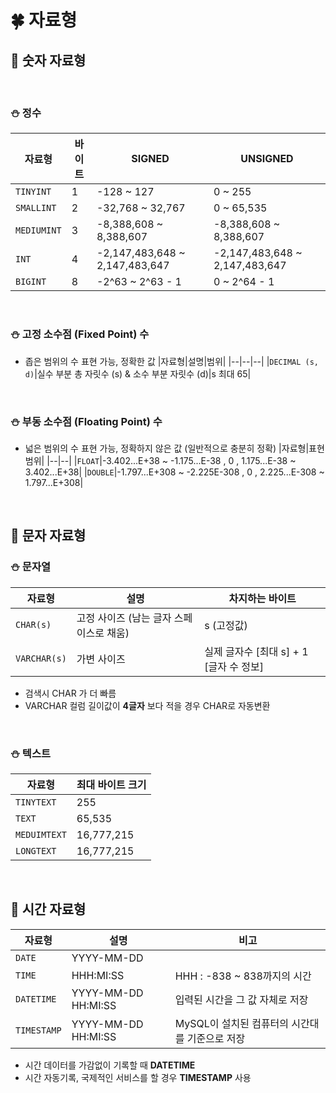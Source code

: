 # 🍀 자료형

## 🧸 숫자 자료형

<br>

### ⛄ 정수

| 자료형      | 바이트 | SIGNED                         | UNSIGNED                       |
| ----------- | ------ | ------------------------------ | ------------------------------ |
| `TINYINT`   | 1      | -128 ~ 127                     | 0 ~ 255                        |
| `SMALLINT`  | 2      | -32,768 ~ 32,767               | 0 ~ 65,535                     |
| `MEDIUMINT` | 3      | -8,388,608 ~ 8,388,607         | -8,388,608 ~ 8,388,607         |
| `INT`       | 4      | -2,147,483,648 ~ 2,147,483,647 | -2,147,483,648 ~ 2,147,483,647 |
| `BIGINT`    | 8      | -2^63 ~ 2^63 - 1               | 0 ~ 2^64 - 1                   |

<br>

### ⛄ 고정 소수점 (Fixed Point) 수

- 좁은 범위의 수 표현 가능, 정확한 값
  |자료형|설명|범위|
  |--|--|--|
  |`DECIMAL (s, d)`|실수 부분 총 자릿수 (s) & 소수 부분 자릿수 (d)|s 최대 65|

<br>

### ⛄ 부동 소수점 (Floating Point) 수

- 넓은 범위의 수 표현 가능, 정확하지 않은 값 (일반적으로 충분히 정확)
  |자료형|표현 범위|
  |--|--|
  |`FLOAT`|-3.402...E+38 ~ -1.175...E-38 , 0 , 1.175...E-38 ~ 3.402...E+38|
  |`DOUBLE`|-1.797...E+308 ~ -2.225E-308 , 0 , 2.225...E-308 ~ 1.797...E+308|

<br>

## 🧸 문자 자료형

### ⛄ 문자열

| 자료형       | 설명                                    | 차지하는 바이트                         |
| ------------ | --------------------------------------- | --------------------------------------- |
| `CHAR(s)`    | 고정 사이즈 (남는 글자 스페이스로 채움) | s (고정값)                              |
| `VARCHAR(s)` | 가변 사이즈                             | 실제 글자수 [최대 s] + 1 [글자 수 정보] |

- 검색시 CHAR 가 더 빠름
- VARCHAR 컬럼 길이값이 **4글자** 보다 적을 경우 CHAR로 자동변환

<br>

### ⛄ 텍스트

| 자료형       | 최대 바이트 크기 |
| ------------ | ---------------- |
| `TINYTEXT`   | 255              |
| `TEXT`       | 65,535           |
| `MEDUIMTEXT` | 16,777,215       |
| `LONGTEXT`   | 16,777,215       |

<br>

## 🧸 시간 자료형

| 자료형      | 설명                | 비고                                           |
| ----------- | ------------------- | ---------------------------------------------- |
| `DATE`      | YYYY-MM-DD          |                                                |
| `TIME`      | HHH:MI:SS           | HHH : -838 ~ 838까지의 시간                    |
| `DATETIME`  | YYYY-MM-DD HH:MI:SS | 입력된 시간을 그 값 자체로 저장                |
| `TIMESTAMP` | YYYY-MM-DD HH:MI:SS | MySQL이 설치된 컴퓨터의 시간대를 기준으로 저장 |

- 시간 데이터를 가감없이 기록할 때 **DATETIME**
- 시간 자동기록, 국제적인 서비스를 할 경우 **TIMESTAMP** 사용
